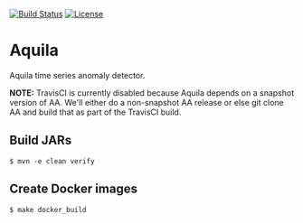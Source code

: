 [![Build Status](https://travis-ci.org/ExpediaDotCom/aquila.svg?branch=master)](https://travis-ci.org/ExpediaDotCom/aquila)
[![License](https://img.shields.io/badge/license-Apache%20License%202.0-blue.svg)](https://github.com/ExpediaDotCom/adaptive-alerting/blob/master/LICENSE)

# Aquila

Aquila time series anomaly detector.

**NOTE:** TravisCI is currently disabled because Aquila depends on a snapshot version of AA. We'll either do a
non-snapshot AA release or else git clone AA and build that as part of the TravisCI build.

## Build JARs

```
$ mvn -e clean verify
```

## Create Docker images

```
$ make docker_build
```
